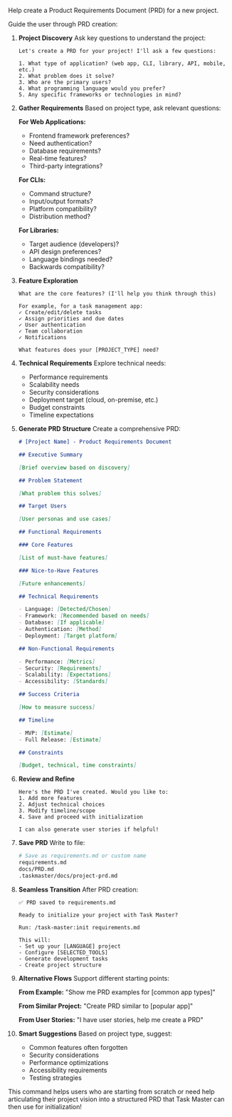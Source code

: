 Help create a Product Requirements Document (PRD) for a new project.

Guide the user through PRD creation:

1. **Project Discovery**
   Ask key questions to understand the project:

   ```
   Let's create a PRD for your project! I'll ask a few questions:

   1. What type of application? (web app, CLI, library, API, mobile, etc.)
   2. What problem does it solve?
   3. Who are the primary users?
   4. What programming language would you prefer?
   5. Any specific frameworks or technologies in mind?
   ```

2. **Gather Requirements**
   Based on project type, ask relevant questions:

   **For Web Applications:**

   - Frontend framework preferences?
   - Need authentication?
   - Database requirements?
   - Real-time features?
   - Third-party integrations?

   **For CLIs:**

   - Command structure?
   - Input/output formats?
   - Platform compatibility?
   - Distribution method?

   **For Libraries:**

   - Target audience (developers)?
   - API design preferences?
   - Language bindings needed?
   - Backwards compatibility?

3. **Feature Exploration**

   ```
   What are the core features? (I'll help you think through this)

   For example, for a task management app:
   ✓ Create/edit/delete tasks
   ✓ Assign priorities and due dates
   ✓ User authentication
   ✓ Team collaboration
   ✓ Notifications

   What features does your [PROJECT_TYPE] need?
   ```

4. **Technical Requirements**
   Explore technical needs:

   - Performance requirements
   - Scalability needs
   - Security considerations
   - Deployment target (cloud, on-premise, etc.)
   - Budget constraints
   - Timeline expectations

5. **Generate PRD Structure**
   Create a comprehensive PRD:

   ```markdown
   # [Project Name] - Product Requirements Document

   ## Executive Summary

   [Brief overview based on discovery]

   ## Problem Statement

   [What problem this solves]

   ## Target Users

   [User personas and use cases]

   ## Functional Requirements

   ### Core Features

   [List of must-have features]

   ### Nice-to-Have Features

   [Future enhancements]

   ## Technical Requirements

   - Language: [Detected/Chosen]
   - Framework: [Recommended based on needs]
   - Database: [If applicable]
   - Authentication: [Method]
   - Deployment: [Target platform]

   ## Non-Functional Requirements

   - Performance: [Metrics]
   - Security: [Requirements]
   - Scalability: [Expectations]
   - Accessibility: [Standards]

   ## Success Criteria

   [How to measure success]

   ## Timeline

   - MVP: [Estimate]
   - Full Release: [Estimate]

   ## Constraints

   [Budget, technical, time constraints]
   ```

6. **Review and Refine**

   ```
   Here's the PRD I've created. Would you like to:
   1. Add more features
   2. Adjust technical choices
   3. Modify timeline/scope
   4. Save and proceed with initialization

   I can also generate user stories if helpful!
   ```

7. **Save PRD**
   Write to file:

   ```bash
   # Save as requirements.md or custom name
   requirements.md
   docs/PRD.md
   .taskmaster/docs/project-prd.md
   ```

8. **Seamless Transition**
   After PRD creation:

   ```
   ✅ PRD saved to requirements.md

   Ready to initialize your project with Task Master?

   Run: /task-master:init requirements.md

   This will:
   - Set up your [LANGUAGE] project
   - Configure [SELECTED_TOOLS]
   - Generate development tasks
   - Create project structure
   ```

9. **Alternative Flows**
   Support different starting points:

   **From Example:**
   "Show me PRD examples for [common app types]"

   **From Similar Project:**
   "Create PRD similar to [popular app]"

   **From User Stories:**
   "I have user stories, help me create a PRD"

10. **Smart Suggestions**
    Based on project type, suggest:
    - Common features often forgotten
    - Security considerations
    - Performance optimizations
    - Accessibility requirements
    - Testing strategies

This command helps users who are starting from scratch or need help articulating their project vision into a structured PRD that Task Master can then use for initialization!
